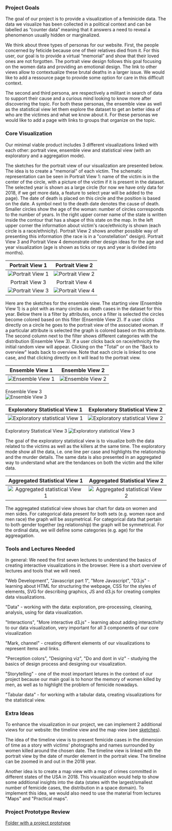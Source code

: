 ### Project Goals

The goal of our project is to provide a visualization of a feminicide data. The data we visualize has been collected in a political context and can be labelled as “counter data” meaning that it answers a need to reveal a phenomenon usually hidden or marginalized. 

We think about three types of personas for our website. First, the people concerned by feticide because one of their relatives died from it. For this user, our goal is to provide a virtual “memorial” and show that their loved ones are not forgotten. The portrait view design follows this goal focusing on the women data and providing an emotional design. The link to other views allow to contextualize these brutal deaths in a larger issue. We would like to add a ressource page to provide some option for care in this difficult context.

The second and third persona, are respectively a militant in search of data to support  their cause and a curious mind looking to know more after discovering the topic. 
For both these personas, the ensemble view as well as the statistical view let them explore the dataset to get an better idea of who are the victimes and what we know about it. For these personas we would like to add a page with links to groups that organize on the topic.


### Core Visualization

Our minimal viable product includes 3 different visualizations linked with each other: portrait view, ensemble view and statistical view (with an exploratory and a aggregation mode).

The sketches for the portrait view of our visualization are presented below. The idea is to create a "memorial" of each victim. The schematic representation can be seen in Portrait View 1: name of the victim is in the center of the circle, with a picture of the victim if it is present in the dataset. The selected year is shown as a large circle (for now we have only data for 2018, if we get more data, a feature to select year will be added to the page). The date of death is placed on this circle and the position is based on the date. A symbol next to the death date denotes the cause of death. Smaller circles show the age of the woman: number of circles corresponds to the number of years. In the right upper corner name of the state is written inside the contour that has a shape of this state on the map. In the left upper corner the information about victim's race/ethnicity is shown (each circle is a race/ethnicity). Portrait View 2 shows another possible way of presenting this information (the race is in a "constellation" design). Portrait View 3 and Portrait View 4 demonstrate other design ideas for the age and year visualization (age is shown as ticks or rays and year is divided into months).

Portrait View 1           |  Portrait View 2
:-------------------------:|:-------------------------:
![Portrait View 1](./milestone_imgs/Portrait_view1.jpg "Portrait View 1")  |  ![Portrait View 2](./milestone_imgs/Portrait_view2.jpg "Portrait View 2")
Portrait View 3           |  Portrait View 4
![Portrait View 3](./milestone_imgs/Portrait_view3.jpg "Portrait View 3")  |  ![Portrait View 4](./milestone_imgs/Portrait_view4.jpg "Portrait View 4")

Here are the sketches for the ensemble view. The starting view (Ensemble View 1) is a plot with as many circles as death cases in the dataset for this year. Below there is a filter by attributes, once a filter is selected the circles become colored based on this filter (Ensemble View 2). If a user clicks directly on a circle he goes to the portrait view of the associated woman. If a particular attribute is selected the graph is colored based on this attribute. The second column next to the filter shows different categories with the distribution (Ensemble View 3). If a user clicks back on race/ethnicity  the initial random view will appear. Clicking on the "Total" or on the "Back to overview" leads back to overview. Note that each circle is linked to one case, and that clicking directly on it will lead to the portrait view.

Ensemble View 1           |  Ensemble View 2
:-------------------------:|:-------------------------:
![Ensemble View 1](./milestone_imgs/Ensemble_view1.jpg "Ensemble View 1")  |  ![Ensemble View 2](./milestone_imgs/Ensemble_view2.jpg "Ensemble View 2")
Ensemble View 3            
![Ensemble View 3](./milestone_imgs/Ensemble_view3.jpg "Ensemble View 3")

Exploratory Statistical View 1       |   Exploratory Statistical View 2 
:-------------------------:|:-------------------------:
![ Exploratory statistical View 1 ](./milestone_imgs/Exploratory_Statistical_view1.png "Exploratory_Statistical_view1") | ![ Exploratory statistical View 2 ](./milestone_imgs/Exploratory_Statistical_view2.png "Exploratory_Statistical_view2")
Exploratory Statistical View 3
![ Exploratory statistical View 3](./milestone_imgs/Exploratory_Statistical_view3.png "Exploratory_Statistical_view3") 

The goal of the exploratory statistical view is to visualize both the data related to the victims as well as the killers at the same time. The exploratory mode show all the data, i.e. one line per case and highlights the relationship and the murder details. The same data is also presented in an aggregated way to understand what are the tendances on both the victim and the killer data. 


 Aggregated Statistical View 1           |   Aggregated Statistical View 2
:-------------------------:|:-------------------------:
![ Aggregated statistical View 1 ](./milestone_imgs/Aggregation_Statistical_view1.png "Aggregated_Statistical_view1")  |  ![ Aggregated statistical View 2 ](./milestone_imgs/Aggregation_Statistical_view2.png "Aggregated_Statistical_view2")

The aggregated statistical view shows bar chart for data on women and men sides. For categorical data present for both sets (e.g. women race and men race) the graph will be assymetrical. For categorical data that pertain to both gender together (eg relationship) the graph will be symmetrical. For the ordinal data, we will define some categories (e.g. age) for the aggreagation.


### Tools and Lectures Needed

In general: We need the first seven lectures to understand the basics of creating interactive visualizations in the browser. Here is a short overview of lectures and tools that we will need.

"Web Development", "Javascript part 1", "More Javascript", "D3.js" - learning about HTML for structuring the webpage, CSS for the styles of elements, SVG for describing graphics, JS and d3.js for creating complex data visualizations.

"Data" - working with the data: exploration, pre-processing, cleaning, analysis, using for data visualization.

"Interactions", "More interactive d3.js" - learning about adding interactivity to our data visualization, very important for all 3 components of our core visualization

"Mark, channel" - creating different elements of our visualizations to represent items and links.

"Perception colors", "Designing viz", "Do and dont in viz" - studying the basics of design process and designing our visualization.

"Storytelling" - one of the most important letures in the context of our project because our main goal is to honor the memory of women killed by men, as well as to highlight the problem of femicide nowadays.

 "Tabular data" - for working with a tabular data, creating visualizations for the statistical view.

### Extra Ideas

To enhance the visualization in our project, we can implement 2 additional views for our website: the timeline view and the map view (see [sketches](https://github.com/com-480-data-visualization/datavis-project-2022-syrinx/blob/main/milestone_imgs/Sketches%20of%20visualization%20ideas.pdf)).

The idea of the timeline view is to present femicide cases in the dimension of time as a story with victims' photographs and names surrounded by women killed around the chosen date. The timeline view is linked with the portrait view by the date of murder element in the portrait view. The timeline can be  zoomed in and out in the 2018 year.

Another idea is to create a map view with a map of crimes committed in different states of the USA in 2018. This visualization would help to show some additional insights into the data (states with the largest/smallest number of femicide cases, the distribution in a space domain). To implement this idea, we would also need to use the material from lectures "Maps" and "Practical maps".

### Project Prototype Review

[Folder with a project prototype](page)
